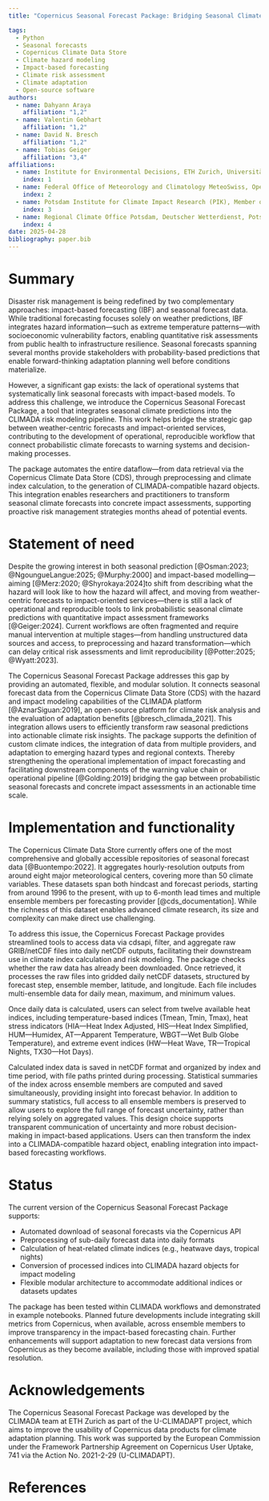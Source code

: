 ```yaml
---
title: "Copernicus Seasonal Forecast Package: Bridging Seasonal Climate Predictions and Impact-Based Forecasting for Operational Risk Assessment"

tags:
  - Python
  - Seasonal forecasts
  - Copernicus Climate Data Store
  - Climate hazard modeling
  - Impact-based forecasting
  - Climate risk assessment
  - Climate adaptation
  - Open-source software
authors:
  - name: Dahyann Araya
    affiliation: "1,2"
  - name: Valentin Gebhart
    affiliation: "1,2"
  - name: David N. Bresch
    affiliation: "1,2"
  - name: Tobias Geiger
    affiliation: "3,4"
affiliations:
  - name: Institute for Environmental Decisions, ETH Zurich, Universitätstr. 22, 8092 Zurich, Switzerland
    index: 1
  - name: Federal Office of Meteorology and Climatology MeteoSwiss, Operation Center 1, P.O. Box 257, 8058 Zurich-Airport, Switzerland
    index: 2
  - name: Potsdam Institute for Climate Impact Research (PIK), Member of the Leibniz Association, Potsdam, Germany
    index: 3
  - name: Regional Climate Office Potsdam, Deutscher Wetterdienst, Potsdam, Germany
    index: 4
date: 2025-04-28
bibliography: paper.bib
---
```


# Summary

Disaster risk management is being redefined  by two complementary approaches: impact-based forecasting (IBF) and seasonal forecast data. While traditional forecasting focuses solely on weather predictions, IBF integrates hazard information—such as extreme temperature patterns—with socioeconomic vulnerability factors, enabling quantitative risk assessments from public health to infrastructure resilience.  Seasonal forecasts spanning several months provide stakeholders with probability-based predictions that enable forward-thinking adaptation planning well before conditions materialize.

However, a significant gap exists: the lack of operational systems that systematically link seasonal forecasts with impact-based models. To address this challenge, we introduce the Copernicus Seasonal Forecast Package, a tool that integrates seasonal climate predictions into the CLIMADA risk modeling pipeline. This work helps bridge the strategic gap between weather-centric forecasts and impact-oriented services, contributing to the development of operational, reproducible workflow that connect probabilistic climate forecasts to warning systems and decision-making processes.

The package automates the entire dataflow—from data retrieval via the Copernicus Climate Data Store (CDS), through preprocessing and climate index calculation, to the generation of CLIMADA-compatible hazard objects. This integration enables researchers and practitioners to transform seasonal climate forecasts into concrete impact assessments, supporting proactive risk management strategies months ahead of potential events.

# Statement of need

Despite the growing interest in both seasonal prediction [@Osman:2023; @NgoungueLangue:2025; @Murphy:2000] and impact-based modelling—aiming [@Merz:2020; @Shyrokaya:2024]to shift from describing what the hazard will look like to how the hazard will affect, and moving from weather-centric forecasts to impact-oriented services—there is still a lack of operational and reproducible tools to link probabilistic seasonal climate predictions with quantitative impact assessment frameworks [@Geiger:2024]. Current workflows are often fragmented and require manual intervention at multiple stages—from handling unstructured data sources and access, to preprocessing and hazard transformation—which can delay critical risk assessments and limit reproducibility [@Potter:2025; @Wyatt:2023]. 

The Copernicus Seasonal Forecast Package addresses this gap by providing an automated, flexible, and modular solution. It connects seasonal forecast data from the Copernicus Climate Data Store (CDS) with the hazard and impact modeling capabilities of the CLIMADA platform [@AznarSiguan:2019], an open-source platform for climate risk analysis and the evaluation of adaptation benefits [@bresch_climada_2021]. This integration allows users to efficiently transform raw seasonal predictions into actionable climate risk insights. The package supports the definition of custom climate indices, the integration of data from multiple providers, and adaptation to emerging hazard types and regional contexts. Thereby strengthening the operational implementation of impact forecasting and facilitating downstream components of the warning value chain or operational pipeline [@Golding:2019] bridging the gap between probabilistic seasonal forecasts and concrete impact assessments in an actionable time scale. 

# Implementation and functionality

The Copernicus Climate Data Store currently offers one of the most comprehensive and globally accessible repositories of seasonal forecast data [@Buontempo:2022]. It aggregates hourly-resolution outputs from around eight major meteorological centers, covering more than 50 climate variables. These datasets span both hindcast and forecast periods, starting from around 1996 to the present, with up to 6-month lead times and multiple ensemble members per forecasting provider [@cds_documentation]. While the richness of this dataset enables advanced climate research, its size and complexity can make direct use challenging.

To address this issue, the Copernicus Forecast Package provides streamlined tools to access data via cdsapi, filter, and aggregate raw GRIB/netCDF files into daily netCDF outputs, facilitating their downstream use in climate index calculation and risk modeling. The package checks whether the raw data has already been downloaded. Once retrieved, it processes the raw files into gridded daily netCDF datasets, structured by forecast step, ensemble member, latitude, and longitude. Each file includes multi-ensemble data for daily mean, maximum, and minimum values.

Once daily data is calculated, users can select from twelve available heat indices, including temperature-based indices (Tmean, Tmin, Tmax), heat stress indicators (HIA—Heat Index Adjusted, HIS—Heat Index Simplified, HUM—Humidex, AT—Apparent Temperature, WBGT—Wet Bulb Globe Temperature), and extreme event indices (HW—Heat Wave, TR—Tropical Nights, TX30—Hot Days).

Calculated index data is saved in netCDF format and organized by index and time period, with file paths printed during processing. Statistical summaries of the index across ensemble members are computed and saved simultaneously, providing insight into forecast behavior. In addition to summary statistics, full access to all ensemble members is preserved to allow users to explore the full range of forecast uncertainty, rather than relying solely on aggregated values. This design choice supports transparent communication of uncertainty and more robust decision-making in impact-based applications. Users can then transform the index into a CLIMADA-compatible hazard object, enabling integration into impact-based forecasting workflows.

# Status

The current version of the Copernicus Seasonal Forecast Package supports:

- Automated download of seasonal forecasts via the Copernicus API
- Preprocessing of sub-daily forecast data into daily formats
- Calculation of heat-related climate indices (e.g., heatwave days, tropical nights)
- Conversion of processed indices into CLIMADA hazard objects for impact modeling
- Flexible modular architecture to accommodate additional indices or datasets updates

The package has been tested within CLIMADA workflows and demonstrated in example notebooks. Planned future developments include integrating skill metrics from Copernicus, when available, across ensemble members to improve transparency in the impact-based forecasting chain. Further enhancements will support adaptation to new forecast data versions from Copernicus as they become available, including those with improved spatial resolution.

# Acknowledgements

The Copernicus Seasonal Forecast Package was developed by the CLIMADA team at ETH Zurich as part of the U-CLIMADAPT project, which aims to improve the usability of Copernicus data products for climate adaptation planning.
This work was supported by the European Commission under the Framework Partnership Agreement on Copernicus User Uptake, 741 via the Action No. 2021-2-29 (U-CLIMADAPT). 

# References
